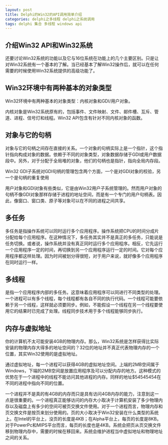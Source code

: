 ```yaml
---
layout: post
title: Delphi的Win32的API调用简单介绍
categories: delphi之多线程 delphi之系统调用
tags: delphi 集合 多线程 windows api
---
```


## 介绍Win32 API和Win32系统

还要讨论Win32系统的功能以及它与16位系统在功能上的几个主要区别。只是让对Win32系统有一个基本的了解。当已经基本了解Win32操作后，就可以在任何需要的时候使用Win32系统提供的高级功能了。

## Win32环境中有两种基本的对象类型

Win32环境中有两种基本的对象类型：内核对象和GDI/用户对象。

内核对象是Win32系统原有的，包括事件、文件映射、文件、邮件槽、互斥、管道、进程、信号灯和线程。Win32 API包含有针对不同内核对象的函数。

## 对象与它的句柄

对象与它的句柄之间存在直接的关系。一个对象的句柄实际上是一个指针，这个指针指向构成对象的数据。依赖于不同的对象类型，对象数据存储于GDI或用户数据段中。另外，对于分配于全局堆的对象，他们的句柄也是指针，指向全局内存段。

Win32 GDI子系统对GDI句柄的管理包含两个方面，一个是对GDI对象的校验，另一个是句柄的重复使用

用户对象和GDI对象有些类似，它是由Win32用户子系统管理的。然而用户对象的句柄不像GDI对象那样存储于进程的地址空间，而是有一个专门的用户句柄表。因此，像窗口、窗口类、原子等对象可以在不同的进程之间共享。

## 多任务

多任务是指操作系统可以同时运行多个应用程序。操作系统把CPU的时间分成片分配给每个应用程序。在这种情况下，多任务其实并不是真正的多任务，只能说是任务切换。或者说，操作系统并没有真正同时运行多个应用程序。相反，它先运行一个应用程序一定的时间，再切换到另一个应用程序运行一定的时间。它对每个应用程序都这样处理。因为时间被划分得很短，对于用户来说，就好像多个应用程序在同时运行一样。

## 多线程

是指一个应用程序内部的多任务。这意味着应用程序可以同进行不同类型的处理。一个进程可以有多个线程，每个线程都有各自不同的执行代码。一个线程可能要依赖于另一个线程，这样就必须要同步。例如，不能假设一个线程在另一个线程要使用它的结果时已完成了处理。线程同步技术用于多个线程能够同步执行。

## 内存与虚拟地址

你的计算机不太可能安装4GB的物理内存。那么，Win32系统是怎样获得比实际安装的物理内存大得多的地址空间的？32位的地址并不真正代表物理内存的一个位置，其实Win32使用的是虚拟地址。

通过虚拟地址，每一个进程可以获得4GB的虚拟地址空间。上端的2MB空间属于Windows，下端的2MB空间是放置应用程序及可以分配内存的地方。这种模式的优势在于一个进程中的线程不能访问其他进程的内存。同样的地址$54545454在不同的进程中指向不同的位置。

一个进程并不是真的有4GB的内存而只是具有访问4GB内存的能力，注意到这一点是很重要的。一个进程真正能够访问的内存大小取决于计算机安装了多少物理内存以及磁盘上有多少的空间可被页交换文件使用。对于一个进程而言，物理内存和页交换文件是按页来划分使用的。页的大小取决于Win32安装在什么类型的系统上。在Intel的平台上，没页的长度是4KB；在Alpha平台上，每页的长度是8KB。对于PowerPc和MIPS平台而言，每页的长度也是4KB。系统会把页从页交换文件移到物理内存中，需要的时候在移回来。系统会维护进程当中虚拟地址和物理地址之间的关系。